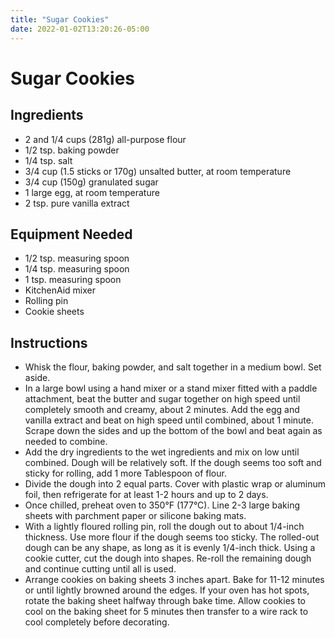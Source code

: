 ```yaml
---
title: "Sugar Cookies"
date: 2022-01-02T13:20:26-05:00
---
```


# Sugar Cookies

## Ingredients

- 2 and 1/4 cups (281g) all-purpose flour
- 1/2 tsp. baking powder
- 1/4 tsp. salt
- 3/4 cup (1.5 sticks or 170g) unsalted butter, at room temperature
- 3/4 cup (150g) granulated sugar
- 1 large egg, at room temperature
- 2 tsp. pure vanilla extract

## Equipment Needed

- 1/2 tsp. measuring spoon
- 1/4 tsp. measuring spoon
- 1 tsp. measuring spoon
- KitchenAid mixer
- Rolling pin
- Cookie sheets

## Instructions

- Whisk the flour, baking powder, and salt together in a medium bowl. Set aside.
- In a large bowl using a hand mixer or a stand mixer fitted with a paddle attachment, beat the butter and sugar together on high speed until completely smooth and creamy, about 2 minutes. Add the egg and vanilla extract and beat on high speed until combined, about 1 minute. Scrape down the sides and up the bottom of the bowl and beat again as needed to combine.
- Add the dry ingredients to the wet ingredients and mix on low until combined. Dough will be relatively soft. If the dough seems too soft and sticky for rolling, add 1 more Tablespoon of flour.
- Divide the dough into 2 equal parts. Cover with plastic wrap or aluminum foil, then refrigerate for at least 1-2 hours and up to 2 days.
- Once chilled, preheat oven to 350°F (177°C). Line 2-3 large baking sheets with parchment paper or silicone baking mats.
- With a lightly floured rolling pin, roll the dough out to about 1/4-inch thickness. Use more flour if the dough seems too sticky. The rolled-out dough can be any shape, as long as it is evenly 1/4-inch thick. Using a cookie cutter, cut the dough into shapes. Re-roll the remaining dough and continue cutting until all is used.
-  Arrange cookies on baking sheets 3 inches apart. Bake for 11-12 minutes or until lightly browned around the edges. If your oven has hot spots, rotate the baking sheet halfway through bake time. Allow cookies to cool on the baking sheet for 5 minutes then transfer to a wire rack to cool completely before decorating.
